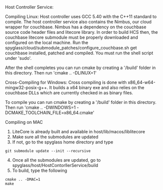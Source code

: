 Host Controller Service:

Compiling Linux:
Host controller uses GCC 5.40 with the C++11 standard to compile.
The host controller service also contains the Nimbus, our cloud wrapper for couchbase. Nimbus has a dependency on the
couchbase source code header files and litecore library. In order to build HCS then, the couchbase litecore submodule must
be properly downloaded and configured on the local machine. Run the spyglass/cloud/submodule_patches/configure_couchbase.sh
get couchbase installed, patched and compiled. You must run the shell script under 'sudo'.

After the shell completes you can run cmake by creating a '/build' folder in this directory. Then run 'cmake .. -DLINUX=1'

Cross-Compiling for Windows:
Cross compiling is done with x86_64-w64-mingw32-posix-g++. It builds a x64 binary exe and also relies on the couchbase DLLs
which are currently checked in as binary files.

To compile you can run cmake by creating a '/build' folder in this directory. Then run 'cmake .. -DWINDOWS=1 -DCMAKE_TOOLCHAIN_FILE=x86_64.cmake'

Compiling on MAC
1) LiteCore is already built and available in host/lib/macos/liblitecore
2) Make sure all the submodules are updated
3) If not, go to the spyglass home directory and type
```
git submodule update --init --recursive
```
4) Once all the submodules are updated, go to spyglass/host/HostContorllerService/build
5) To build, type the following
```
cmake .. -DMAC=1
make
```
